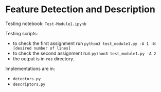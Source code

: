# Feature Detection and Description

Testing notebook: `Test-Module1.ipynb`

Testing scripts:
* to check the first assignment run `python3 test_module1.py -A 1 -N [desired number of lines]`
* to check the second assignment run `python3 test_module1.py -A 2`
* the output is in `res` directory.

Implementations are in:
* `detectors.py`
* `descriptors.py`